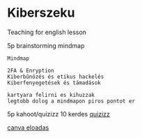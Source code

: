 # Kiberszeku
Teaching for english lesson

5p brainstorming mindmap
    
    Mindmap
    
    2FA & Enryption
    Kiberbűnözés és etikus hackelés
    Kiberfenyegetések és támadások

    kartyara felirni es kihuzzak
    legtobb dolog a mindmapon piros pontot er




5p kahoot/quizizz
    10 kerdes
    [quizizz](https://quizizz.com/admin/quiz/6788c7b5aa991de4b48a1925?searchLocale=)
    

  

[canva eloadas](https://www.canva.com/design/DAGcQjaJ7lw/0eK5WiM-4qqXGG-sa4-Wfw/edit?utm_content=DAGcQjaJ7lw&utm_campaign=designshare&utm_medium=link2&utm_source=sharebutton)
